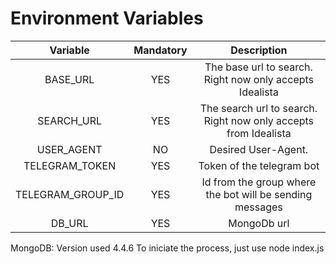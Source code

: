 # Environment Variables


 Variable           | Mandatory | Description                                                     
:--------------------:|:-----------:|:-----------------------------------------------------------------:
 BASE_URL           | YES       | The base url to search. Right now only accepts Idealista        
 SEARCH_URL         | YES       | The search url to search. Right now only accepts from Idealista 
 USER_AGENT         | NO        | Desired User-Agent.                                             
 TELEGRAM_TOKEN     | YES       | Token of the telegram bot                                       
 TELEGRAM_GROUP_ID  | YES       | Id from the group where the bot will be sending messages        
 DB_URL             | YES       | MongoDb url                                                     

MongoDB: Version used 4.4.6
To iniciate the process, just use node index.js